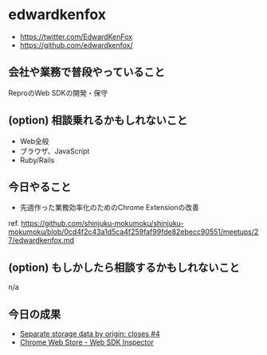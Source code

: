 # edwardkenfox

- https://twitter.com/EdwardKenFox
- https://github.com/edwardkenfox/

## 会社や業務で普段やっていること

ReproのWeb SDKの開発・保守

## (option) 相談乗れるかもしれないこと

- Web全般
- ブラウザ、JavaScript
- Ruby/Rails

## 今日やること

- 先週作った業務効率化のためのChrome Extensionの改善

ref. https://github.com/shinjuku-mokumoku/shinjuku-mokumoku/blob/0cd4f2c43a1d5ca4f259faf99fde82ebecc90551/meetups/27/edwardkenfox.md

## (option) もしかしたら相談するかもしれないこと

n/a

## 今日の成果

- [Separate storage data by origin: closes #4 ](https://github.com/edwardkenfox/repro-web-sdk-inspector/pull/5)
- [Chrome Web Store - Web SDK Inspector](https://chrome.google.com/webstore/detail/alfdgeiidilnnmhdhjmhkgepiehigkbi/publish-review)
